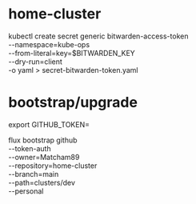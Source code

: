 # home-cluster

kubectl create secret generic bitwarden-access-token \
--namespace=kube-ops \
--from-literal=key=$BITWARDEN_KEY  \
--dry-run=client \
-o yaml > secret-bitwarden-token.yaml


# bootstrap/upgrade
export GITHUB_TOKEN=<gh-token>

flux bootstrap github \
  --token-auth \
  --owner=Matcham89 \
  --repository=home-cluster \
  --branch=main \
  --path=clusters/dev \
  --personal
